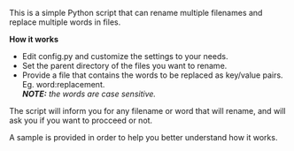 This is a simple Python script that can rename multiple filenames and replace multiple words in files.

**How it works**

- Edit config.py and customize the settings to your needs.
- Set the parent directory of the files you want to rename.
- Provide a file that contains the words to be replaced as key/value pairs. Eg. word:replacement.\
  _**NOTE:** the words are case sensitive._

The script will inform you for any filename or word that will rename, and will ask you if you want to procceed or not.

A sample is provided in order to help you better understand how it works.
